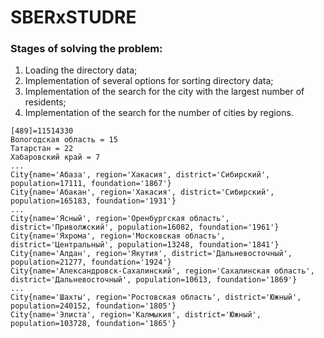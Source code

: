 # SBERxSTUDRE
### Stages of solving the problem:
1. Loading the directory data;
2. Implementation of several options for sorting directory data;
3. Implementation of the search for the city with the largest number of residents;
4. Implementation of the search for the number of cities by regions.
```
[489]=11514330
Вологодская область = 15
Татарстан = 22
Хабаровский край = 7
...
City{name='Абаза', region='Хакасия', district='Сибирский', population=17111, foundation='1867'}
City{name='Абакан', region='Хакасия', district='Сибирский', population=165183, foundation='1931'}
...
City{name='Ясный', region='Оренбургская область', district='Приволжский', population=16082, foundation='1961'}
City{name='Яхрома', region='Московская область', district='Центральный', population=13248, foundation='1841'}
City{name='Алдан', region='Якутия', district='Дальневосточный', population=21277, foundation='1924'}
City{name='Александровск-Сахалинский', region='Сахалинская область', district='Дальневосточный', population=10613, foundation='1869'}
...
City{name='Шахты', region='Ростовская область', district='Южный', population=240152, foundation='1805'}
City{name='Элиста', region='Калмыкия', district='Южный', population=103728, foundation='1865'}
```
